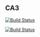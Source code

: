 ## CA3

[![Build Status](https://travis-ci.com/Bringordie/ca3_backend.svg?branch=master)](https://travis-ci.com/Bringordie/ca3_backend)

[![Build Status](https://travis-ci.com/Bringordie/ca3_backend.svg?branch=master)](https://travis-ci.com/Bringordie/ca3_backend)
